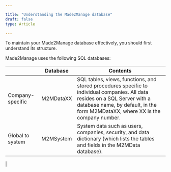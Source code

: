 ```yaml
---

title: "Understanding the Made2Manage database"
draft: false
type: Article

---
```


To maintain your Made2Manage database effectively, you should first understand its structure.

Made2Manage uses the following SQL databases:

|                  | Database   | Contents                                                                                                                                                                                                        |
|------------------|------------|-----------------------------------------------------------------------------------------------------------------------------------------------------------------------------------------------------------------|
| Company-specific | M2MDataXX  | SQL tables, views, functions, and stored procedures specific to individual companies. All data resides on a SQL Server with a database name, by default, in the form M2MDataXX, where XX is the company number. |
| Global to system | M2MSystem  | System data such as users, companies, security, and data dictionary (which lists the tables and fields in the M2MData database).                                                                                |
|

​